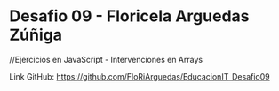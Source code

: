 # Desafio 09 - Floricela Arguedas Zúñiga

//Ejercicios en JavaScript - Intervenciones en Arrays

Link GitHub: https://github.com/FloRiArguedas/EducacionIT_Desafio09

